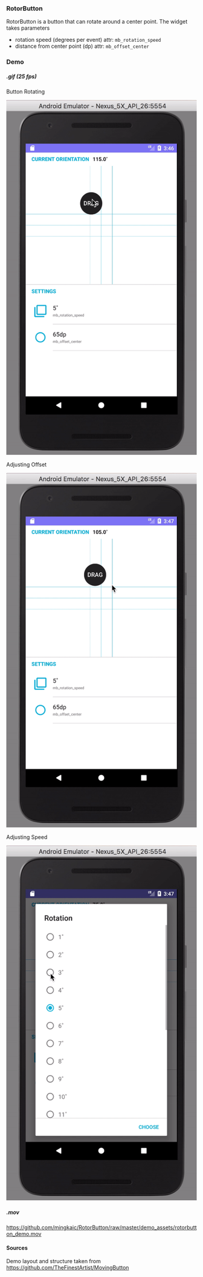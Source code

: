 ### RotorButton

RotorButton is a button that can rotate around a center point. The widget takes parameters
 - rotation speed (degrees per event) attr: `mb_rotation_speed`
 - distance from center point (dp) attr: `mb_offset_center`
 
### Demo

##### .gif (25 fps)

Button Rotating

![alt tag](https://github.com/mingkaic/RotorButton/raw/master/demo_assets/optimal_rotation.gif)

Adjusting Offset

![alt tag](https://github.com/mingkaic/RotorButton/raw/master/demo_assets/adjustoffset.gif)

Adjusting Speed

![alt tag](https://github.com/mingkaic/RotorButton/raw/master/demo_assets/adjustspeed.gif)

##### .mov

https://github.com/mingkaic/RotorButton/raw/master/demo_assets/rotorbutton_demo.mov

#### Sources

Demo layout and structure taken from https://github.com/TheFinestArtist/MovingButton
